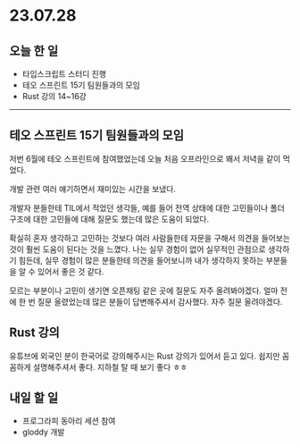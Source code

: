 # 23.07.28

## 오늘 한 일

- 타입스크립트 스터디 진행
- 테오 스프린트 15기 팀원들과의 모임
- Rust 강의 14~16강

---

## 테오 스프린트 15기 팀원들과의 모임

저번 6월에 테오 스프린트에 참여했었는데 오늘 처음 오프라인으로 봬서 저녁을 같이 먹었다.

개발 관련 여러 얘기하면서 재미있는 시간을 보냈다.

개발자 분들한테 TIL에서 적었던 생각들, 예를 들어 전역 상태에 대한 고민들이나 폴더 구조에 대한 고민들에 대해 질문도 했는데 많은 도움이 되었다.

확실히 혼자 생각하고 고민하는 것보다 여러 사람들한테 자문을 구해서 의견을 들어보는 것이 훨씬 도움이 된다는 것을 느꼈다. 나는 실무 경험이 없어 실무적인 관점으로 생각하기 힘든데, 실무 경험이 많은 분들한테 의견을 들어보니까 내가 생각하지 못하는 부분들을 알 수 있어서 좋은 것 같다.

모르는 부분이나 고민이 생기면 오픈채팅 같은 곳에 질문도 자주 올려봐야겠다. 얼마 전에 한 번 질문 올렸었는데 많은 분들이 답변해주셔서 감사했다. 자주 질문 올려야겠다.

## Rust 강의

유튜브에 외국인 분이 한국어로 강의해주시는 Rust 강의가 있어서 듣고 있다. 쉽지만 꼼꼼하게 설명해주셔서 좋다. 지하철 탈 때 보기 좋다 ㅎㅎ
<Youtube id='JUowp7swKP4' />

## 내일 할 일

- 프로그라피 동아리 세션 참여
- gloddy 개발
